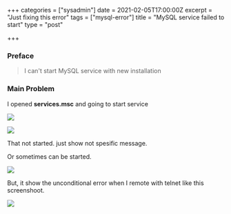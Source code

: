 +++
categories = ["sysadmin"]
date = 2021-02-05T17:00:00Z
excerpt = "Just fixing this error"
tags = ["mysql-error"]
title = "MySQL service failed to start"
type = "post"

+++
### Preface

> I can't start MySQL service with new installation

### Main Problem

I opened **services.msc** and going to start service

![](https://res.cloudinary.com/bimagv/image/upload/v1612573771/2021-02/123/2021-01-24--T10-03-42_ws1mm0.png)

![](https://res.cloudinary.com/bimagv/image/upload/v1612574115/2021-02/123/2021-01-24--T10-30-40_vcx3fm.png)

That not started. just show not spesific message.

Or sometimes can be started.

![](https://res.cloudinary.com/bimagv/image/upload/v1612574266/2021-02/123/2021-01-24--T10-34-22_ulupzi.png)

But, it show the unconditional error when I remote with telnet like this screenshoot.

![](https://res.cloudinary.com/bimagv/image/upload/v1612574300/2021-02/123/2021-01-24--T10-41-18_mdbodp.png)